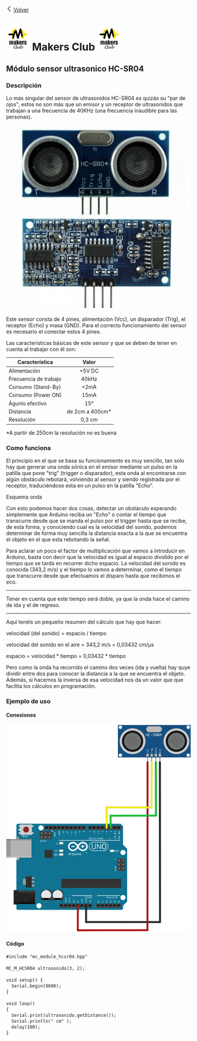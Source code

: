 ![Volver](https://github.com/makersclubpp/MC_Indice/blob/master/img/BackIcon.png) [Volver](https://github.com/makersclubpp/MC_Indice)

# ![LOGO](https://github.com/makersclubpp/MC_Indice/blob/master/img/LOGO_makers_64x64.png) Makers Club ![LOGO](https://github.com/makersclubpp/MC_Indice/blob/master/img/LOGO_makers_64x64.png)
## Módulo sensor ultrasonico HC-SR04


### Descripción
Lo más singular del sensor de ultrasonidos HC-SR04 es quizás su "par de ojos", estos no son más que un emisor y un receptor de ultrasonidos que trabajan a una frecuencia de 40KHz (una frecuencia inaudible para las personas).

![Sensor ultrasónico HC-SR04](https://github.com/makersclubpp/MC_module_hc-sr04/blob/master/img/HCSR04.jpg)

Este sensor consta de 4 pines, alimentación (Vcc), un disparador (Trig), el receptor (Echo) y masa (GND). Para el correcto funcionamiento del sensor es necesario el conectar estos 4 pines.

Las características básicas de este sensor y que se deben de tener en cuenta al trabajar con él son:

| Característica        | Valor           |
| --- | :---: |
| Alimentación          | +5V DC          |
| Frecuencia de trabajo | 40kHz           |
| Consumo (Stand-By)    | <2mA            |
| Consumo (Power ON)    | 15mA            |
| Águnlo efectivo       | 15°             |
| Distancia             | de 2cm a 400cm* |
| Resolución            | 0,3 cm          |

*A partir de 250cm la resolución no es buena


### Como funciona

El principio en el que se basa su funcionamiento es muy sencillo, tan solo hay que generar una onda sónica en el emisor mediante un pulso en la patilla que pone "trig" (trigger o disparador), esta onda al encontrarse con algún obstáculo rebotará, volviendo al sensor y siendo registrada por el receptor, traduciéndose esta en un pulso en la patilla "Echo".

Esquema onda

Con esto podemos hacer dos cosas, detectar un obstáculo esperando simplemente que Arduino reciba un "Echo" o contar el tiempo que transcurre desde que se manda el pulso por el trigger hasta que se recibe, de esta forma, y conociendo cual es la velocidad del sonido, podemos determinar de forma muy sencilla la distancia exacta a la que se encuentra el objeto en el que esta rebotando la señal.

Para aclarar un poco el factor de multiplicación que vamos a introducir en Arduino, basta con decir que la velocidad es igual al espacio dividido por el tiempo que se tarda en recorrer dicho espacio. La velocidad del sonido es conocida (343,2 m/s) y el tiempo lo vamos a determinar, como el tiempo que transcurre desde que efectuamos el disparo hasta que recibimos el eco.

---
Tener en cuenta que este tiempo será doble, ya que la onda hace el camino de ida y el de regreso.

---

Aquí tenéis un pequeño resumen del cálculo que hay que hacer:
                 
velocidad (del sonido) = espacio / tiempo

velocidad del sonido en el aire = 343,2 m/s = 0,03432 cm/µs

espacio = velocidad * tiempo = 0,03432 * tiempo

Pero como la onda ha recorrido el camino dos veces (ida y vuelta) hay quye dividir entre dos para conocer la distancia a la que se encuentra el objeto. Además, si hacemos la inversa de esa velocidad nos da un valor que que facilita los cálculos en programación.


### Ejemplo de uso
#### Conexiones

![Sensor ultrasónico HC-SR04](https://github.com/makersclubpp/MC_module_hc-sr04/blob/master/schema/HC-SR04.svg)

#### Código

```Arduino
#include "mc_module_hcsr04.hpp"

MC_M_HCSR04 ultrasonido(3, 2);

void setup() {
  Serial.begin(9600); 
}

void loop()
{
  Serial.print(ultrasonido.getDistance());
  Serial.println(" cm" );
  delay(100);
}
```
